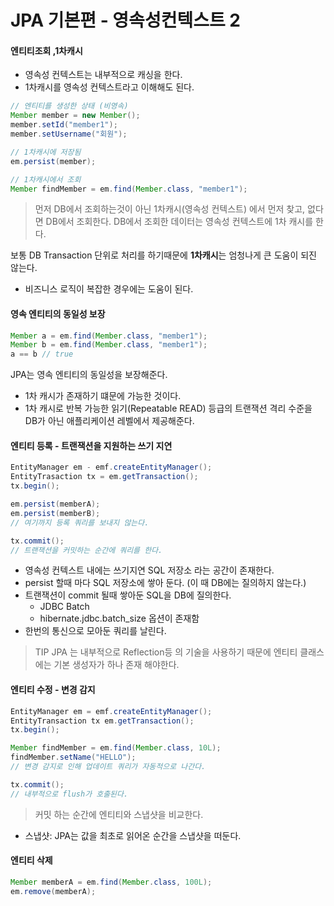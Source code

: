 # JPA 기본편 - 영속성컨텍스트 2

#### 엔티티조회 ,1차캐시
- 영속성 컨텍스트는 내부적으로 캐싱을 한다.
- 1차캐시를 영속성 컨텍스트라고 이해해도 된다.
```java
// 엔티티를 생성한 상태 (비영속)
Member member = new Member();
member.setId("member1");
member.setUsername("회원");

// 1차캐시에 저장됨
em.persist(member);

// 1차캐시에서 조회
Member findMember = em.find(Member.class, "member1");
```

> 먼저 DB에서 조회하는것이 아닌 1차캐시(영속성 컨텍스트) 에서 먼저 찾고, 없다면 DB에서 조회한다. DB에서 조회한 데이터는 영속성 컨텍스트에 1차 캐시를 한다.

보통 DB Transaction 단위로 처리를 하기때문에 **1차캐시**는 엄청나게 큰 도움이 되진 않는다.
- 비즈니스 로직이 복잡한 경우에는 도움이 된다.

#### 영속 엔티티의 동일성 보장
```java
Member a = em.find(Member.class, "member1");
Member b = em.find(Member.class, "member1");
a == b // true
```

JPA는 영속 엔티티의 동일성을 보장해준다.
- 1차 캐시가 존재하기 떄문에 가능한 것이다.
- 1차 캐시로 반복 가능한 읽기(Repeatable READ) 등급의 트랜잭션 격리 수준을 DB가 아닌 애플리케이션 레벨에서 제공해준다.

#### 엔티티 등록 - 트랜잭션을 지원하는 쓰기 지연
```java
EntityManager em - emf.createEntityManager();
EntityTrasaction tx = em.getTransaction();
tx.begin();

em.persist(memberA);
em.persist(memberB);
// 여기까지 등록 쿼리를 보내지 않는다.

tx.commit();
// 트랜잭션을 커밋하는 순간에 쿼리를 한다.
```

- 영속성 컨텍스트 내에는 쓰기지연 SQL 저장소 라는 공간이 존재한다.
- persist 할때 마다 SQL 저장소에 쌓아 둔다. (이 때 DB에는 질의하지 않는다.)
- 트랜잭션이 commit 될때 쌓아둔 SQL을 DB에 질의한다.
    - JDBC Batch
    - hibernate.jdbc.batch_size 옵션이 존재함
- 한번의 통신으로 모아둔 쿼리를 날린다.


> TIP JPA 는 내부적으로 Reflection등 의 기술을 사용하기 때문에 엔티티 클래스에는 기본 생성자가 하나 존재 해야한다.

#### 엔티티 수정 - 변경 감지
```java
EntityManager em = emf.createEntityManager();
EntityTransaction tx em.getTransaction();
tx.begin();

Member findMember = em.find(Member.class, 10L);
findMember.setName("HELLO");
// 변경 감지로 인해 업데이트 쿼리가 자동적으로 나간다.

tx.commit();
// 내부적으로 flush가 호출된다.
```

> 커밋 하는 순간에 엔티티와 스냅샷을 비교한다.
- 스냅샷: JPA는 값을 최초로 읽어온 순간을 스냅샷을 떠둔다.


#### 엔티티 삭제
```java
Member memberA = em.find(Member.class, 100L);
em.remove(memberA);
```
